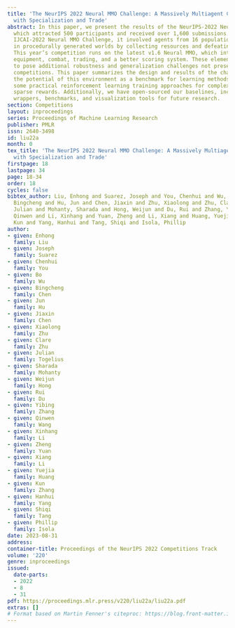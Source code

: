 ```yaml
---
title: 'The NeurIPS 2022 Neural MMO Challenge: A Massively Multiagent Competition
  with Specialization and Trade'
abstract: In this paper, we present the results of the NeurIPS-2022 Neural MMO Challenge,
  which attracted 500 participants and received over 1,600 submissions. Like the previous
  IJCAI-2022 Neural MMO Challenge, it involved agents from 16 populations surviving
  in procedurally generated worlds by collecting resources and defeating opponents.
  This year’s competition runs on the latest v1.6 Neural MMO, which introduces new
  equipment, combat, trading, and a better scoring system. These elements combine
  to pose additional robustness and generalization challenges not present in previous
  competitions. This paper summarizes the design and results of the challenge, explores
  the potential of this environment as a benchmark for learning methods, and presents
  some practical reinforcement learning training approaches for complex tasks with
  sparse rewards. Additionally, we have open-sourced our baselines, including environment
  wrappers, benchmarks, and visualization tools for future research.
section: Competitions
layout: inproceedings
series: Proceedings of Machine Learning Research
publisher: PMLR
issn: 2640-3498
id: liu22a
month: 0
tex_title: 'The NeurIPS 2022 Neural MMO Challenge: A Massively Multiagent Competition
  with Specialization and Trade'
firstpage: 18
lastpage: 34
page: 18-34
order: 18
cycles: false
bibtex_author: Liu, Enhong and Suarez, Joseph and You, Chenhui and Wu, Bo and Chen,
  Bingcheng and Hu, Jun and Chen, Jiaxin and Zhu, Xiaolong and Zhu, Clare and Togelius,
  Julian and Mohanty, Sharada and Hong, Weijun and Du, Rui and Zhang, Yibing and Wang,
  Qinwen and Li, Xinhang and Yuan, Zheng and Li, Xiang and Huang, Yuejia and Zhang,
  Kun and Yang, Hanhui and Tang, Shiqi and Isola, Phillip
author:
- given: Enhong
  family: Liu
- given: Joseph
  family: Suarez
- given: Chenhui
  family: You
- given: Bo
  family: Wu
- given: Bingcheng
  family: Chen
- given: Jun
  family: Hu
- given: Jiaxin
  family: Chen
- given: Xiaolong
  family: Zhu
- given: Clare
  family: Zhu
- given: Julian
  family: Togelius
- given: Sharada
  family: Mohanty
- given: Weijun
  family: Hong
- given: Rui
  family: Du
- given: Yibing
  family: Zhang
- given: Qinwen
  family: Wang
- given: Xinhang
  family: Li
- given: Zheng
  family: Yuan
- given: Xiang
  family: Li
- given: Yuejia
  family: Huang
- given: Kun
  family: Zhang
- given: Hanhui
  family: Yang
- given: Shiqi
  family: Tang
- given: Phillip
  family: Isola
date: 2023-08-31
address:
container-title: Proceedings of the NeurIPS 2022 Competitions Track
volume: '220'
genre: inproceedings
issued:
  date-parts:
  - 2022
  - 8
  - 31
pdf: https://proceedings.mlr.press/v220/liu22a/liu22a.pdf
extras: []
# Format based on Martin Fenner's citeproc: https://blog.front-matter.io/posts/citeproc-yaml-for-bibliographies/
---
```

